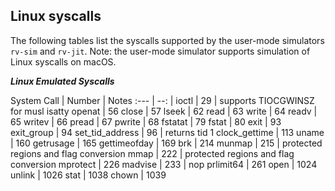 ## Linux syscalls

The following tables list the syscalls supported by the user-mode
simulators `rv-sim` and `rv-jit`. Note: the user-mode simulator supports
simulation of Linux syscalls on macOS.

_**Linux Emulated Syscalls**_

System Call     | Number | Notes
:---            | --:    |
ioctl           | 29     | supports TIOCGWINSZ for musl isatty
openat          | 56
close           | 57
lseek           | 62
read            | 63
write           | 64
readv           | 65
writev          | 66
pread           | 67
pwrite          | 68
fstatat         | 79
fstat           | 80
exit            | 93
exit_group      | 94
set_tid_address | 96     | returns tid 1
clock_gettime   | 113
uname           | 160
getrusage       | 165
gettimeofday    | 169
brk             | 214
munmap          | 215    | protected regions and flag conversion
mmap            | 222    | protected regions and flag conversion
mprotect        | 226
madvise         | 233    | nop
prlimit64       | 261
open            | 1024
unlink          | 1026
stat            | 1038
chown           | 1039
